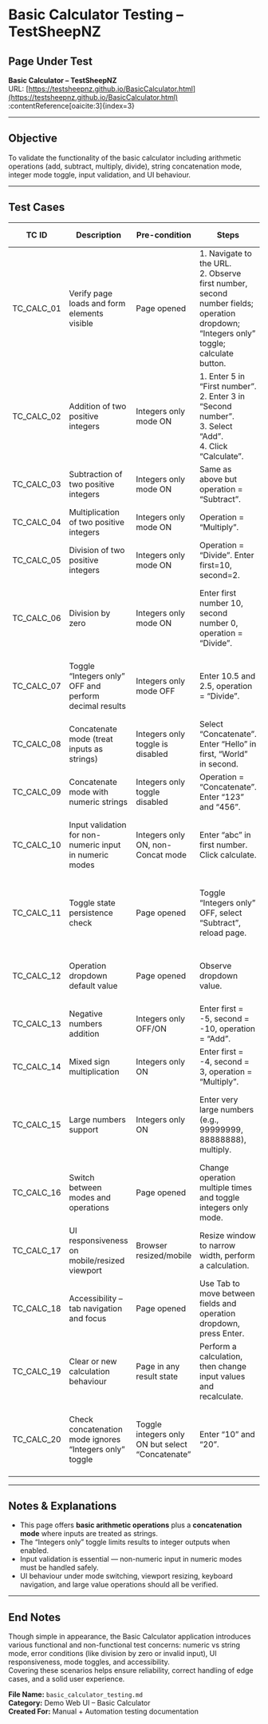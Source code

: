 # Basic Calculator Testing – TestSheepNZ

## Page Under Test  
**Basic Calculator – TestSheepNZ**  
URL: [https://testsheepnz.github.io/BasicCalculator.html](https://testsheepnz.github.io/BasicCalculator.html) :contentReference[oaicite:3]{index=3}

---

## Objective  
To validate the functionality of the basic calculator including arithmetic operations (add, subtract, multiply, divide), string concatenation mode, integer mode toggle, input validation, and UI behaviour.

---

## Test Cases

| TC ID         | Description                                                    | Pre-condition                     | Steps                                                                                      | Expected Result                                                                 |
|---------------|----------------------------------------------------------------|-----------------------------------|---------------------------------------------------------------------------------------------|----------------------------------------------------------------------------------|
| TC_CALC_01    | Verify page loads and form elements visible                     | Page opened                       | 1. Navigate to the URL. <br>2. Observe first number, second number fields; operation dropdown; “Integers only” toggle; calculate button. | All elements visible and enabled.                                               |
| TC_CALC_02    | Addition of two positive integers                              | Integers only mode ON             | 1. Enter 5 in “First number”. <br>2. Enter 3 in “Second number”. <br>3. Select “Add”. <br>4. Click “Calculate”. | Answer shows 8.                                                                  |
| TC_CALC_03    | Subtraction of two positive integers                           | Integers only mode ON             | Same as above but operation = “Subtract”.                                                 | Answer shows 2.                                                                  |
| TC_CALC_04    | Multiplication of two positive integers                        | Integers only mode ON             | Operation = “Multiply”.                                                                    | Answer shows 15.                                                                 |
| TC_CALC_05    | Division of two positive integers                              | Integers only mode ON             | Operation = “Divide”. Enter first=10, second=2.                                            | Answer shows 5.                                                                  |
| TC_CALC_06    | Division by zero                                               | Integers only mode ON             | Enter first number 10, second number 0, operation = “Divide”.                              | Error or special message (“division by zero”) or UI handled appropriately.     |
| TC_CALC_07    | Toggle “Integers only” OFF and perform decimal results         | Integers only mode OFF            | Enter 10.5 and 2.5, operation = “Divide”.                                                 | Answer shows correct decimal result (e.g., 4.2).                                |
| TC_CALC_08    | Concatenate mode (treat inputs as strings)                      | Integers only toggle is disabled  | Select “Concatenate”. Enter “Hello” in first, “World” in second.                            | Answer shows “HelloWorld”.                                                      |
| TC_CALC_09    | Concatenate mode with numeric strings                           | Integers only toggle disabled     | Operation = “Concatenate”. Enter “123” and “456”.                                          | Answer shows “123456”.                                                         |
| TC_CALC_10    | Input validation for non-numeric input in numeric modes         | Integers only ON, non-Concat mode | Enter “abc” in first number. Click calculate.                                             | Error message or input validation prevents calculation.                          |
| TC_CALC_11    | Toggle state persistence check                                  | Page opened                       | Toggle “Integers only” OFF, select “Subtract”, reload page.                                | Previous toggle state resets or is maintained consistently (decide spec).        |
| TC_CALC_12    | Operation dropdown default value                                | Page opened                       | Observe dropdown value.                                                                   | Default operation is “Add” (or documented default).                              |
| TC_CALC_13    | Negative numbers addition                                       | Integers only OFF/ON              | Enter first = -5, second = -10, operation = “Add”.                                        | Answer shows -15.                                                                |
| TC_CALC_14    | Mixed sign multiplication                                       | Integers only ON                  | Enter first = -4, second = 3, operation = “Multiply”.                                     | Answer shows -12.                                                               |
| TC_CALC_15    | Large numbers support                                            | Integers only ON                  | Enter very large numbers (e.g., 99999999, 88888888), multiply.                              | Correct large result displayed (overflow handled gracefully if any).             |
| TC_CALC_16    | Switch between modes and operations                            | Page opened                       | Change operation multiple times and toggle integers only mode.                             | The UI updates and results correct for each new mode.                            |
| TC_CALC_17    | UI responsiveness on mobile/resized viewport                   | Browser resized/mobile            | Resize window to narrow width, perform a calculation.                                      | UI remains usable; fields visible; result correct.                              |
| TC_CALC_18    | Accessibility – tab navigation and focus                       | Page opened                       | Use Tab to move between fields and operation dropdown, press Enter.                         | Each control receives focus; Enter triggers calculation.                         |
| TC_CALC_19    | Clear or new calculation behaviour                              | Page in any result state          | Perform a calculation, then change input values and recalculate.                           | Result updates; previous value overwritten.                                     |
| TC_CALC_20    | Check concatenation mode ignores “Integers only” toggle         | Toggle integers only ON but select “Concatenate” | Enter “10” and “20”.                                                   | Answer shows “1020”; toggle should be disabled or ignored in concat mode.        |

---

## Notes & Explanations  
- This page offers **basic arithmetic operations** plus a **concatenation mode** where inputs are treated as strings.  
- The “Integers only” toggle limits results to integer outputs when enabled.  
- Input validation is essential — non-numeric input in numeric modes must be handled safely.  
- UI behaviour under mode switching, viewport resizing, keyboard navigation, and large value operations should all be verified.

---

## End Notes  
Though simple in appearance, the Basic Calculator application introduces various functional and non-functional test concerns: numeric vs string mode, error conditions (like division by zero or invalid input), UI responsiveness, mode toggles, and accessibility.  
Covering these scenarios helps ensure reliability, correct handling of edge cases, and a solid user experience.

**File Name:** `basic_calculator_testing.md`  
**Category:** Demo Web UI – Basic Calculator  
**Created For:** Manual + Automation testing documentation  
